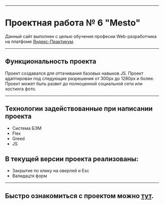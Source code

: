 ___
# Проектная работа № 6 "Mesto"

Данный сайт выполнен с целью обучения професии Web-разработчика на платфоме [Яндекс-Практикум](https://praktikum.yandex.ru/).
____
## Функциональность проекта
Проект создавался для оттачивания базовых навыков JS.
Проект адаптирован под следующие разрешения от 300px до 1280px и более.
Проект может быть развит до полноценной социальной сети или хостинга фото.

____

## Технологии задействованные при написании проекта

  - Система БЭМ
  - Flex
  - Greed
  - JS

## В текущей версии проекта реализованы:

  - Закрытие по клику на оверлей и Esc
  - Валидацтя форм


____
## Быстро ознакомиться с проектом можно [тут](https://popvaleks.github.io/mesto/index.html).

